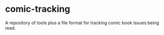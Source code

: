 # comic-tracking
A repository of tools plus a file format for tracking comic book issues being read.
